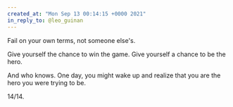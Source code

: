```yaml
---
created_at: "Mon Sep 13 00:14:15 +0000 2021"
in_reply_to: @leo_guinan
---
```


Fail on your own terms, not someone else's. 

Give yourself the chance to win the game. Give yourself a chance to be the hero.

And who knows. One day, you might wake up and realize that you are the hero you were trying to be. 

14/14.